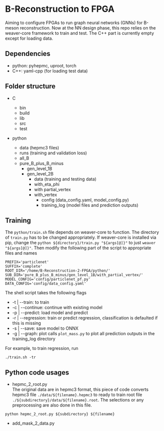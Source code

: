 # B-Reconstruction to FPGA
Aiming to configure FPGAs to run graph neural networks (GNNs) for B-meson reconstruction. Now at the NN design phase, this repo relies on the weaver-core framework to train and test. The C++ part is currently empty except for loading data.

## Dependencies
- python: pyhepmc, uproot, torch 
- C++: yaml-cpp (for loading test data)

## Folder structure
- C
  - bin
  - build
  - lib
  - src
  - test

- python
  - data (hepmc3 files)
  - runs (training and validation loss)
  - all_B
  - pure_B_plus_B_minus
    - gen_level_1B
    - gen_level_2B
      - data (training and testing data)
      - with_eta_phi
      - with partial_vertex
      - with_vertex
        - config (data_config.yaml, model_config.py)
        - training_log (model files and prediction outputs)

## Training 
The ```python/train.sh``` file depends on weaver-core to function. The directory of ```train.py``` has to be changed appropriately. If weaver-core is installed via pip, change the ```python ${directory}/train.py "${args[@]}"``` to just ```weaver "${args[@]}"```. Then modify the following part of the script to appropriate files and names
```
PREFIX='particlenet'
SUFFIX='complete'
ROOT_DIR='/home/B-Reconstruction-2-FPGA/python/'
SUB_DIR='pure_B_plus_B_minus/gen_level_1B/with_partial_vertex/'
MODEL_CONFIG='config/particlenet_pf.py'
DATA_CONFIG='config/data_config.yaml'
```

The shell script takes the following flags
- -t | --train: to train
- -c | --continue: continue with existing model
- -p | --predict: load model and predict
- -r | --regression: train or predict regression, classification is defaulted if this is missing
- -s | --save: save model to ONNX
- -g | --graph: plot calls ```plot_mass.py``` to plot all prediction outputs in the training_log directory

For example, to train regression, run 
```
./train.sh -tr
```

## Python code usages
- hepmc_2_root.py \
The original data are in hepmc3 format, this piece of code converts hepmc3 file ```./data/${filename}.hepmc3``` to ready to train root file ```./${subdirectory}/data/${filename}.root```. The selections or any preprocessing are also done in this file.
```
python hepmc_2_root.py ${subdirectory} ${filename}
```

- add_mask_2_data.py

